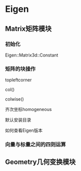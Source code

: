 # Eigen

## Matrix矩阵模块

### 初始化

Eigen::Matrix3d::Constant

### 矩阵的块操作

topleftcorner

col()

colwise()

齐次坐标homogeneous

默认安装目录

如何查看Eigen版本

### 向量与标量之间的四则运算

## Geometry几何变换模块